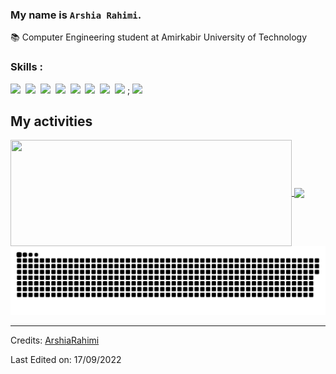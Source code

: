 ### My name is `Arshia Rahimi`.

📚 Computer Engineering student at Amirkabir University of Technology



### Skills :
<img src="https://cdn.jsdelivr.net/gh/devicons/devicon/icons/java/java-original-wordmark.svg" width="35px"/>&nbsp;
<img src="https://cdn.jsdelivr.net/gh/devicons/devicon@latest/icons/c/c-original.svg" width="35px">&nbsp;
<img src="https://cdn.jsdelivr.net/gh/devicons/devicon@latest/icons/python/python-original.svg" width="35px">&nbsp;
<img src="https://cdn.jsdelivr.net/gh/devicons/devicon@latest/icons/git/git-original.svg" width="35px">&nbsp;
<img src="https://cdn.jsdelivr.net/gh/devicons/devicon/icons/docker/docker-original.svg" width="35px"/>&nbsp;
<img src="https://cdn.jsdelivr.net/gh/devicons/devicon/icons/html5/html5-original.svg" width="35px"/>&nbsp;
<img src="https://cdn.jsdelivr.net/gh/devicons/devicon/icons/css3/css3-original.svg" width="35px"/>&nbsp;
<img src="https://cdn.jsdelivr.net/gh/devicons/devicon/icons/javascript/javascript-original.svg" width="35px"/>&nbsp;;
<img src="https://cdn.jsdelivr.net/gh/devicons/devicon/icons/react/react-original-wordmark.svg" width="35px"/>&nbsp;




## My activities

<a href="https://github.com/ArshiaRahimi/github-readme-stats">
  <img width=450 height=170 align="center" src="https://github-readme-stats.vercel.app/api?username=ArshiaRahimi&theme=midnight-purple&show_icons=true&bg_color=0D1117&hide_border=true" />
</a>
<a href="https://github.com/ArshiaRahimi/github-readme-stats">
  <img align="center" src="https://github-readme-stats.vercel.app/api/top-langs/?username=ArshiaRahimi&theme=midnight-purple&layout=compact&bg_color=0D1117&hide_border=true" />
</a>

<div>
  <img src="https://github.com/Pepyn0/Pepyn0/raw/output/github-contribution-grid-snake.svg" alt="snake"></center>
</div>

<!-- ![Snake animation](https://github.com/Pepyn0/Pepyn0/blob/output/github-contribution-grid-snake.svg) -->

------
Credits: [ArshiaRahimi](https://github.com/ArshiaRahimi)

Last Edited on: 17/09/2022
